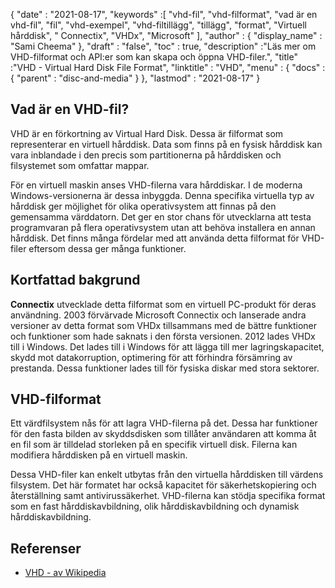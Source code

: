 {
  "date" : "2021-08-17",
  "keywords" :[ "vhd-fil", "vhd-filformat", "vad är en vhd-fil", "fil", "vhd-exempel", "vhd-filtillägg", "tillägg", "format", "Virtuell hårddisk", " Connectix", "VHDx", "Microsoft" ],
  "author" : {
    "display_name" : "Sami Cheema"
},
  "draft" : "false",
   "toc" : true,
  "description" :"Läs mer om VHD-filformat och API:er som kan skapa och öppna VHD-filer.",
  "title" :"VHD - Virtual Hard Disk File Format",
  "linktitle" : "VHD",
  "menu" : {
    "docs" : {
      "parent" : "disc-and-media"
}
},
  "lastmod" : "2021-08-17"
}

## Vad är en VHD-fil?

VHD är en förkortning av Virtual Hard Disk. Dessa är filformat som representerar en virtuell hårddisk. Data som finns på en fysisk hårddisk kan vara inblandade i den precis som partitionerna på hårddisken och filsystemet som omfattar mappar.

För en virtuell maskin anses VHD-filerna vara hårddiskar. I de moderna Windows-versionerna är dessa inbyggda. Denna specifika virtuella typ av hårddisk ger möjlighet för olika operativsystem att finnas på den gemensamma värddatorn. Det ger en stor chans för utvecklarna att testa programvaran på flera operativsystem utan att behöva installera en annan hårddisk. Det finns många fördelar med att använda detta filformat för VHD-filer eftersom dessa ger många funktioner.


## Kortfattad bakgrund ##

**Connectix** utvecklade detta filformat som en virtuell PC-produkt för deras användning. 2003 förvärvade Microsoft Connectix och lanserade andra versioner av detta format som VHDx tillsammans med de bättre funktioner och funktioner som hade saknats i den första versionen. 2012 lades VHDx till i Windows. Det lades till i Windows för att lägga till mer lagringskapacitet, skydd mot datakorruption, optimering för att förhindra försämring av prestanda. Dessa funktioner lades till för fysiska diskar med stora sektorer.

## VHD-filformat ##

Ett värdfilsystem nås för att lagra VHD-filerna på det. Dessa har funktioner för den fasta bilden av skyddsdisken som tillåter användaren att komma åt en fil som är tilldelad storleken på en specifik virtuell disk. Filerna kan modifiera hårddisken på en virtuell maskin.

Dessa VHD-filer kan enkelt utbytas från den virtuella hårddisken till värdens filsystem. Det här formatet har också kapacitet för säkerhetskopiering och återställning samt antivirussäkerhet. VHD-filerna kan stödja specifika format som en fast hårddiskavbildning, olik hårddiskavbildning och dynamisk hårddiskavbildning.


## Referenser ##

* [VHD - av Wikipedia](https://en.wikipedia.org/wiki/VHD_(file_format))



